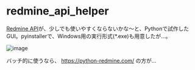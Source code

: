 # redmine_api_helper

[Redmine API](https://www.redmine.org/projects/redmine/wiki/rest_api)が、少しでも使いやすくならないかな～と、Pythonで試作したGUI。pyinstallerで、Windows用の実行形式(*.exe)も用意したが…。

![image](https://user-images.githubusercontent.com/42256916/133209998-b9669ab7-868b-4d82-b145-d7ac57f04bef.png)


バッチ的に使うなら、 https://python-redmine.com/ の方が…

